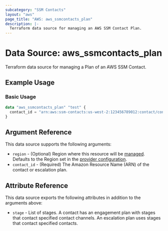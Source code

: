 ```yaml
---
subcategory: "SSM Contacts"
layout: "aws"
page_title: "AWS: aws_ssmcontacts_plan"
description: |-
  Terraform data source for managing an AWS SSM Contact Plan.
---
```


# Data Source: aws_ssmcontacts_plan

Terraform data source for managing a Plan of an AWS SSM Contact.

## Example Usage

### Basic Usage

```terraform
data "aws_ssmcontacts_plan" "test" {
  contact_id = "arn:aws:ssm-contacts:us-west-2:123456789012:contact/contactalias"
}
```

## Argument Reference

This data source supports the following arguments:

* `region` - (Optional) Region where this resource will be [managed](https://docs.aws.amazon.com/general/latest/gr/rande.html#regional-endpoints). Defaults to the Region set in the [provider configuration](https://registry.terraform.io/providers/hashicorp/aws/latest/docs#aws-configuration-reference).
* `contact_id` - (Required) The Amazon Resource Name (ARN) of the contact or escalation plan.

## Attribute Reference

This data source exports the following attributes in addition to the arguments above:

* `stage` - List of stages. A contact has an engagement plan with stages that contact specified contact channels. An escalation plan uses stages that contact specified contacts.
